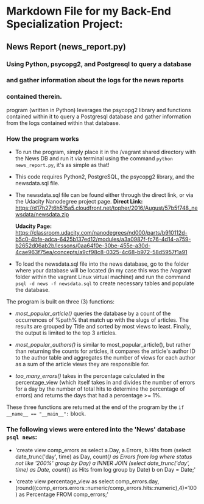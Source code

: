 # Markdown File for my Back-End Specialization Project:
## News Report (news_report.py)

### Using Python, psycopg2, and Postgresql to query a database
### and gather information about the logs for the news reports
### contained therein.

program (written in Python) leverages the psycopg2 library
and functions contained within it to query a Postgresql database and gather
information from the logs contained within that database.


### How the program works

* To run the program, simply place it in the /vagrant shared directory
with the News DB and run it via terminal using the command
`python news_report.py`, it's as simple as that!

* This code requires Python2, PostgreSQL,
the psycopg2 library, and the newsdata.sql file.

* The newsdata.sql file can be found either through the direct link,
  or via the Udacity Nanodegree project page.
  __Direct Link:__
  https://d17h27t6h515a5.cloudfront.net/topher/2016/August/57b5f748_newsdata/newsdata.zip

  __Udacity Page:__ https://classroom.udacity.com/nanodegrees/nd000/parts/b910112d-b5c0-4bfe-adca-6425b137ed12/modules/a3a0987f-fc76-4d14-a759-b2652d06ab2b/lessons/0aa64f0e-30be-455e-a30d-4cae963f75ea/concepts/a9cf98c8-0325-4c68-b972-58d5957f1a91

* To load the newsdata.sql file into the news database, go to the folder
  where your database will be located (in my case this was the /vagrant
  folder within the vagrant Linux virtual machine) and run the command
  `psql -d news -f newsdata.sql` to create necessary tables and populate
  the database.

The program is built on three (3) functions:

* _most_popular_article()_ queries the database by a count of the
  occurrences of %path% that match up with
  the slugs of articles.  The results are grouped by Title and sorted
  by most views to least.  Finally, the output is limited to the top
  3 articles.

* _most_popular_authors()_ is similar to most_popular_article(), but
  rather than returning the counts for articles, it compares the article's
  author ID to the author table and aggregates the number of views for
  each author as a sum of the article views they are responsible for.

* _too_many_errors()_ takes in the percentage calculated in the
  percentage_view (which itself takes in and divides the number of errors
  for a day by the number of total hits to determine the percentage of errors)
  and returns the days that had a percentage >= 1%.

These three functions are returned at the end of the program by the
`if __name__ == "__main__":` block.





### The following views were entered into the 'News' database `psql news`:

* 'create view comp_errors as
  select a.Day, a.Errors, b.Hits
  from (select date_trunc('day', time) as Day, count(*) as Errors from log where status not like '200%' group by Day) a
  INNER JOIN
  (select date_trunc('day', time) as Date, count(*) as Hits from log group by Date) b on Day = Date;'

* 'create view percentage_view as
  select comp_errors.day, (round((comp_errors.errors::numeric/comp_errors.hits::numeric),4)*100) as Percentage
  FROM comp_errors;'
